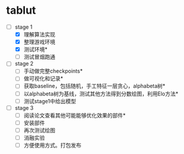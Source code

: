 # tablut
- [ ] stage 1
  - [x] 理解算法实现
  - [x] 整理游戏环境
  - [x] 测试环境*
  - [ ] 测试冒烟跑通
- [ ] stage 2
  - [ ] 手动做完整checkpoints*
  - [ ] 做可视化和记录*
  - [ ] 获取baseline，包括随机，手工特征一层贪心，alphabeta树*
  - [ ] 以alphabeta树为基线，测试其他方法得到分数绘图，利用Elo方法*
  - [ ] 测试stage1中给出模型
- [ ] stage 3
  - [ ] 阅读论文查看其他可能能够优化效果的部件*
  - [ ] 安装部件
  - [ ] 再次测试绘图
  - [ ] 消融实验
  - [ ] 方便使用方式。打包发布